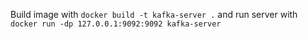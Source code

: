 Build image with `docker build -t kafka-server .` and run server with `docker run -dp 127.0.0.1:9092:9092 kafka-server`
